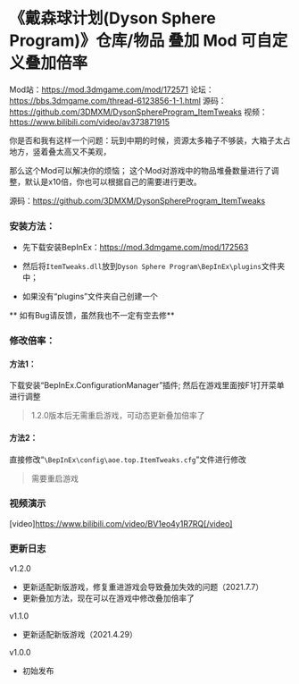 # 《戴森球计划(Dyson Sphere Program)》仓库/物品 叠加 Mod 可自定义叠加倍率

Mod站：https://mod.3dmgame.com/mod/172571
论坛：https://bbs.3dmgame.com/thread-6123856-1-1.html
源码：https://github.com/3DMXM/DysonSphereProgram_ItemTweaks
视频：https://www.bilibili.com/video/av373871915

你是否和我有这样一个问题：玩到中期的时候，资源太多箱子不够装，大箱子太占地方，竖着叠太高又不美观，

那么这个Mod可以解决你的烦恼；
这个Mod对游戏中的物品堆叠数量进行了调整，默认是x10倍，你也可以根据自己的需要进行更改。

源码：https://github.com/3DMXM/DysonSphereProgram_ItemTweaks

### 安装方法：
- 先下载安装BepInEx：https://mod.3dmgame.com/mod/172563

- 然后将`ItemTweaks.dll`放到`Dyson Sphere Program\BepInEx\plugins`文件夹中；

- 如果没有“plugins”文件夹自己创建一个


** 如有Bug请反馈，虽然我也不一定有空去修**

### 修改倍率：
#### 方法1：
下载安装“BepInEx.ConfigurationManager”插件;
然后在游戏里面按F1打开菜单进行调整
> 1.2.0版本后无需重启游戏，可动态更新叠加倍率了

#### 方法2：

直接修改“`\BepInEx\config\aoe.top.ItemTweaks.cfg`”文件进行修改
> 需要重启游戏


### 视频演示
[video]https://www.bilibili.com/video/BV1eo4y1R7RQ[/video]

### 更新日志

v1.2.0
- 更新适配新版游戏，修复重进游戏会导致叠加失效的问题（2021.7.7）
- 更新叠加方法，现在可以在游戏中修改叠加倍率了

v1.1.0
- 更新适配新版游戏（2021.4.29）

v1.0.0
- 初始发布